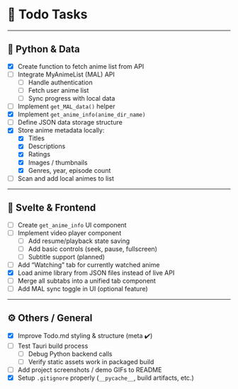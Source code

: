 # 📌 Todo Tasks

---

## 🐍 Python & Data

- [x] Create function to fetch anime list from API
- [ ] Integrate MyAnimeList (MAL) API
  - [ ] Handle authentication
  - [ ] Fetch user anime list
  - [ ] Sync progress with local data
- [ ] Implement `get_MAL_data()` helper
- [x] Implement `get_anime_info(anime_dir_name)`
- [ ] Define JSON data storage structure
- [x] Store anime metadata locally:
  - [x] Titles
  - [x] Descriptions
  - [x] Ratings
  - [x] Images / thumbnails
  - [x] Genres, year, episode count
- [ ] Scan and add local animes to list

---

## 🎨 Svelte & Frontend

- [ ] Create `get_anime_info` UI component
- [ ] Implement video player component
  - [ ] Add resume/playback state saving
  - [ ] Add basic controls (seek, pause, fullscreen)
  - [ ] Subtitle support (planned)
- [ ] Add “Watching” tab for currently watched anime
- [x] Load anime library from JSON files instead of live API
- [ ] Merge all subtabs into a unified tab component
- [ ] Add MAL sync toggle in UI (optional feature)

---

## ⚙️ Others / General

- [x] Improve Todo.md styling & structure (meta ✔️)
- [ ] Test Tauri build process
  - [ ] Debug Python backend calls
  - [ ] Verify static assets work in packaged build
- [ ] Add project screenshots / demo GIFs to README
- [x] Setup `.gitignore` properly (`__pycache__`, build artifacts, etc.)
